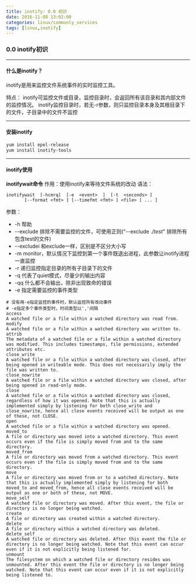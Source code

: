 ```yaml
---
title: inotify: 0.0 初识
date: 2016-11-08 13:02:00
categories: linux/commonly_services
tags: [linux,inotify]
---
```

### 0.0 inotify初识
----
#### 什么是inotify？
inotify是用来监控文件系统事件的实时监控工具。

特点：
inotify可监控文件或目录，监控目录时，会返回所有该目录和其内部文件的监控情况。
inotify监控目录时，若无-r参数，则只监控目录本身及其根目录下的文件，子目录中的文件不监控

----

#### 安装inotify
``` bash
yum install epel-release
yum install inotify-tools
```

----

#### inotify使用
**inotifywait命令**
作用：使用inotify来等待文件系统的改动
语法：
```
inotifywait  [-hcmrq]  [-e  <event>  ]  [-t  <seconds> ]
       [--format <fmt> ] [--timefmt <fmt> ] <file> [ ... ]
```

参数：
- -h 帮助
- --exclude 排除不需要监控的文件，可使用正则("--exclude ./*test*" 排除所有包含test的文件)
- --excludei 和exclude一样，区别是不区分大小写
- -m monitor，默认情况下监控到第一个事件既退出进程，此参数让inotify进程一直监控
- -r 递归监控指定目录的所有子目录下的文件
- -q 代表了quiet模式，尽量少的输出内容
- -qq 什么都不会输出，除非出现致命的错误
- -e 指定需要监控的事件类型
```
# 没有用-e指定监控的事件时，默认监控所有改动事件
# -e指定多个事件类型时，时间类型以','间隔
access
A watched file or a file within a watched directory was read from.
modify
A watched file or a file within a watched directory was written to.
attrib
The metadata of a watched file or a file within a watched directory was modified. This includes timestamps, file permissions, extended attributes etc.
close_write
A watched file or a file within a watched directory was closed, after being opened in writeable mode. This does not necessarily imply the file was written to.
close_nowrite
A watched file or a file within a watched directory was closed, after being opened in read-only mode.
close
A watched file or a file within a watched directory was closed, regardless of how it was opened. Note that this is actually implemented simply by listening for both close_write and close_nowrite, hence all close events received will be output as one of these, not CLOSE.
open
A watched file or a file within a watched directory was opened.
moved_to
A file or directory was moved into a watched directory. This event occurs even if the file is simply moved from and to the same directory.
moved_from
A file or directory was moved from a watched directory. This event occurs even if the file is simply moved from and to the same directory.
move
A file or directory was moved from or to a watched directory. Note that this is actually implemented simply by listening for both moved_to and moved_from, hence all close events received will be output as one or both of these, not MOVE.
move_self
A watched file or directory was moved. After this event, the file or directory is no longer being watched.
create
A file or directory was created within a watched directory.
delete
A file or directory within a watched directory was deleted.
delete_self
A watched file or directory was deleted. After this event the file or directory is no longer being watched. Note that this event can occur even if it is not explicitly being listened for.
unmount
The filesystem on which a watched file or directory resides was unmounted. After this event the file or directory is no longer being watched. Note that this event can occur even if it is not explicitly being listened to.
```
